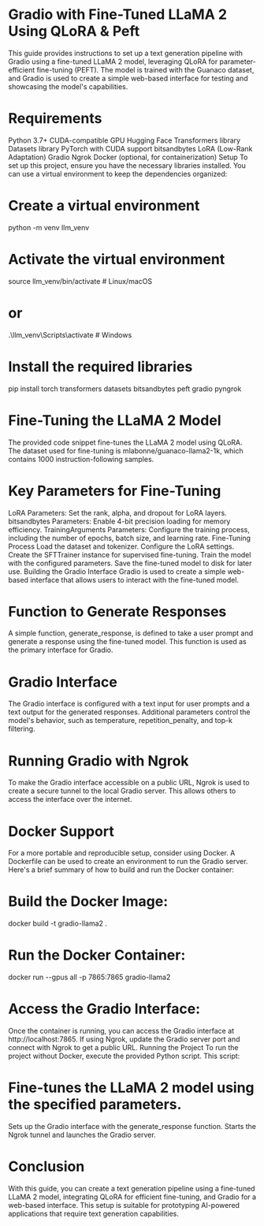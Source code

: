 # ﻿Gradio with Fine-Tuned LLaMA 2 Using QLoRA & Peft
This guide provides instructions to set up a text generation pipeline with Gradio using a fine-tuned LLaMA 2 model, leveraging QLoRA for parameter-efficient fine-tuning (PEFT). The model is trained with the Guanaco dataset, and Gradio is used to create a simple web-based interface for testing and showcasing the model's capabilities.

# Requirements
Python 3.7+
CUDA-compatible GPU
Hugging Face Transformers library
Datasets library
PyTorch with CUDA support
bitsandbytes
LoRA (Low-Rank Adaptation)
Gradio
Ngrok
Docker (optional, for containerization)
Setup
To set up this project, ensure you have the necessary libraries installed. You can use a virtual environment to keep the dependencies organized:

# Create a virtual environment
python -m venv llm_venv

# Activate the virtual environment
source llm_venv/bin/activate  # Linux/macOS
# or
.\llm_venv\Scripts\activate  # Windows

# Install the required libraries
pip install torch transformers datasets bitsandbytes peft gradio pyngrok

# Fine-Tuning the LLaMA 2 Model
The provided code snippet fine-tunes the LLaMA 2 model using QLoRA. The dataset used for fine-tuning is mlabonne/guanaco-llama2-1k, which contains 1000 instruction-following samples.

# Key Parameters for Fine-Tuning
LoRA Parameters: Set the rank, alpha, and dropout for LoRA layers.
bitsandbytes Parameters: Enable 4-bit precision loading for memory efficiency.
TrainingArguments Parameters: Configure the training process, including the number of epochs, batch size, and learning rate.
Fine-Tuning Process
Load the dataset and tokenizer.
Configure the LoRA settings.
Create the SFTTrainer instance for supervised fine-tuning.
Train the model with the configured parameters.
Save the fine-tuned model to disk for later use.
Building the Gradio Interface
Gradio is used to create a simple web-based interface that allows users to interact with the fine-tuned model.

# Function to Generate Responses
A simple function, generate_response, is defined to take a user prompt and generate a response using the fine-tuned model. This function is used as the primary interface for Gradio.

# Gradio Interface
The Gradio interface is configured with a text input for user prompts and a text output for the generated responses. Additional parameters control the model's behavior, such as temperature, repetition_penalty, and top-k filtering.

# Running Gradio with Ngrok
To make the Gradio interface accessible on a public URL, Ngrok is used to create a secure tunnel to the local Gradio server. This allows others to access the interface over the internet.

# Docker Support
For a more portable and reproducible setup, consider using Docker. A Dockerfile can be used to create an environment to run the Gradio server. Here's a brief summary of how to build and run the Docker container:

# Build the Docker Image:
docker build -t gradio-llama2 .

# Run the Docker Container:
docker run --gpus all -p 7865:7865 gradio-llama2

# Access the Gradio Interface:
Once the container is running, you can access the Gradio interface at http://localhost:7865. If using Ngrok, update the Gradio server port and connect with Ngrok to get a public URL.
Running the Project
To run the project without Docker, execute the provided Python script. This script:

# Fine-tunes the LLaMA 2 model using the specified parameters.
Sets up the Gradio interface with the generate_response function.
Starts the Ngrok tunnel and launches the Gradio server.

# Conclusion
With this guide, you can create a text generation pipeline using a fine-tuned LLaMA 2 model, integrating QLoRA for efficient fine-tuning, and Gradio for a web-based interface. This setup is suitable for prototyping AI-powered applications that require text generation capabilities.

